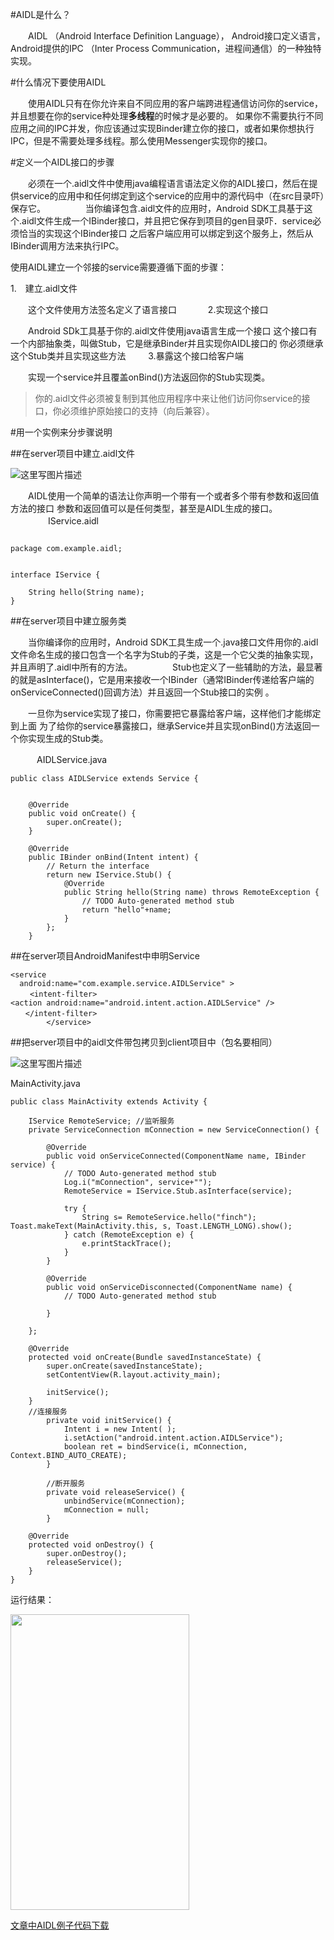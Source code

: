 #AIDL是什么？

　　AIDL （Android Interface Definition Language）， Android接口定义语言，Android提供的IPC （Inter Process Communication，进程间通信）的一种独特实现。

#什么情况下要使用AIDL


　　使用AIDL只有在你允许来自不同应用的客户端跨进程通信访问你的service，并且想要在你的service种处理**多线程**的时候才是必要的。 如果你不需要执行不同应用之间的IPC并发，你应该通过实现Binder建立你的接口，或者如果你想执行IPC，但是不需要处理多线程。那么使用Messenger实现你的接口。

#定义一个AIDL接口的步骤

　　必须在一个.aidl文件中使用java编程语言语法定义你的AIDL接口，然后在提供service的应用中和任何绑定到这个service的应用中的源代码中（在src目录吓）保存它。
　　
　　当你编译包含.aidl文件的应用时，Android SDK工具基于这个.aidl文件生成一个IBinder接口，并且把它保存到项目的gen目录吓．service必须恰当的实现这个IBinder接口 之后客户端应用可以绑定到这个服务上，然后从IBinder调用方法来执行IPC。

使用AIDL建立一个邻接的service需要遵循下面的步骤：

1.　建立.aidl文件　

　　这个文件使用方法签名定义了语言接口　
　　
2.实现这个接口　

　　Android SDk工具基于你的.aidl文件使用java语言生成一个接口 这个接口有一个内部抽象类，叫做Stub，它是继承Binder并且实现你AIDL接口的 你必须继承这个Stub类并且实现这些方法
　　
3.暴露这个接口给客户端　

　　实现一个service并且覆盖onBind()方法返回你的Stub实现类。

> 你的.aidl文件必须被复制到其他应用程序中来让他们访问你service的接口，你必须维护原始接口的支持（向后兼容）。

#用一个实例来分步骤说明

##在server项目中建立.aidl文件　

![这里写图片描述](http://img.blog.csdn.net/20160504180944041)

　　AIDL使用一个简单的语法让你声明一个带有一个或者多个带有参数和返回值方法的接口 参数和返回值可以是任何类型，甚至是AIDL生成的接口。
　　
　　IService.aidl
　　

```

package com.example.aidl;


interface IService {
    
    String hello(String name); 
}
```

##在server项目中建立服务类

　　当你编译你的应用时，Android SDK工具生成一个.java接口文件用你的.aidl文件命名生成的接口包含一个名字为Stub的子类，这是一个它父类的抽象实现，并且声明了.aidl中所有的方法。
　　
　　Stub也定义了一些辅助的方法，最显著的就是asInterface()，它是用来接收一个IBinder（通常IBinder传递给客户端的onServiceConnected()回调方法）并且返回一个Stub接口的实例 。

　　一旦你为service实现了接口，你需要把它暴露给客户端，这样他们才能绑定到上面 为了给你的service暴露接口，继承Service并且实现onBind()方法返回一个你实现生成的Stub类。

　　　AIDLService.java

```
public class AIDLService extends Service {
	

    @Override
    public void onCreate() {
        super.onCreate();
    }

    @Override
    public IBinder onBind(Intent intent) {
        // Return the interface
        return new IService.Stub() {
			@Override
			public String hello(String name) throws RemoteException {
				// TODO Auto-generated method stub
				return "hello"+name;
			}
		};
    }
```

##在server项目AndroidManifest中申明Service 

```
<service 
  android:name="com.example.service.AIDLService" >
　　 <intent-filter>  
<action android:name="android.intent.action.AIDLService" />  
　　</intent-filter> 
        </service>
```

##把server项目中的aidl文件带包拷贝到client项目中（包名要相同）

![这里写图片描述](http://img.blog.csdn.net/20160504181850678) 

MainActivity.java

```
public class MainActivity extends Activity {

	IService RemoteService; //监听服务
	private ServiceConnection mConnection = new ServiceConnection() {

		@Override
		public void onServiceConnected(ComponentName name, IBinder service) {
			// TODO Auto-generated method stub
			Log.i("mConnection", service+"");
			RemoteService = IService.Stub.asInterface(service);
			
			try {
				String s= RemoteService.hello("finch");
Toast.makeText(MainActivity.this, s, Toast.LENGTH_LONG).show();
			} catch (RemoteException e) {
				e.printStackTrace();
			}
		}

		@Override
		public void onServiceDisconnected(ComponentName name) {
			// TODO Auto-generated method stub
			
		}
	    
	};
	
	@Override
	protected void onCreate(Bundle savedInstanceState) {
		super.onCreate(savedInstanceState);
		setContentView(R.layout.activity_main);
		
		initService();
	}
	//连接服务
		private void initService() {
			Intent i = new Intent( );
			i.setAction("android.intent.action.AIDLService");
			boolean ret = bindService(i, mConnection, Context.BIND_AUTO_CREATE);
		}
		
		//断开服务
		private void releaseService() {
			unbindService(mConnection);
			mConnection = null;
		}
		
	@Override
	protected void onDestroy() {
		super.onDestroy();
		releaseService();
	}
}
```

运行结果：

<img src="http://img.blog.csdn.net/20160504182305682" width="286" height="473" />


[文章中AIDL例子代码下载](http://download.csdn.net/detail/amazing7/9510133)